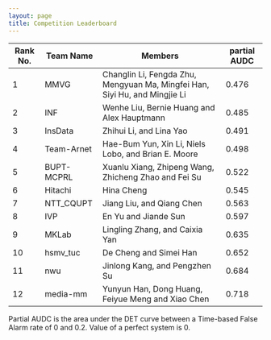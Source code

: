 ```yaml
---
layout: page
title: Competition Leaderboard
---
```



<table class="striped">
  <thead>
    <tr>
       <th>Rank No.</th>
       <th>Team Name</th>
       <th>Members</th>
       <th>partial AUDC</th>
    </tr>
  <thead>
  <tbody>
    <tr>
      <td>1</td>
      <td>MMVG</td>
      <td>Changlin Li, Fengda Zhu, Mengyuan Ma, Mingfei Han, Siyi Hu, and Mingjie Li</td>
      <td>0.476</td>
    </tr>
    <tr>
      <td>2</td>
      <td>INF</td>
      <td>Wenhe Liu, Bernie Huang and Alex Hauptmann</td>
      <td>0.485</td>
    </tr>
    <tr>
      <td>3</td>
      <td>InsData</td>
      <td>Zhihui Li, and Lina Yao</td>
      <td>0.491</td>
    </tr>
    <tr>
      <td>4</td>
      <td>Team-Arnet</td>
      <td>Hae-Bum Yun, Xin Li, Niels Lobo, and Brian E. Moore</td>
      <td>0.498</td>
    </tr>
    <tr>
      <td>5</td>
      <td>BUPT-MCPRL</td>
      <td>Xuanlu Xiang, Zhipeng Wang, Zhicheng Zhao and Fei Su</td>
      <td>0.522</td>
    </tr>
    <tr>
      <td>6</td>
      <td>Hitachi</td>
      <td>Hina Cheng</td>
      <td>0.545</td>
    </tr>
    <tr>
      <td>7</td>
      <td>NTT_CQUPT</td>
      <td>Jiang Liu, and Qiang Chen</td>
      <td>0.563</td>
    </tr>
    <tr>
      <td>8</td>
      <td>IVP</td>
      <td>En Yu and Jiande Sun</td>
      <td>0.597</td>
    </tr>
    <tr>
      <td>9</td>
      <td>MKLab</td>
      <td>Lingling Zhang, and Caixia Yan</td>
      <td>0.635</td>
    </tr>
    <tr>
      <td>10</td>
      <td>hsmv_tuc</td>
      <td>De Cheng and Simei Han</td>
      <td>0.652</td>
    </tr>
    <tr>
      <td>11</td>
      <td>nwu</td>
      <td>Jinlong Kang, and Pengzhen Su</td>
      <td>0.684</td>
    </tr>
    <tr>
      <td>12</td>
      <td>media-mm</td>
      <td>Yunyun Han, Dong Huang, Feiyue Meng and Xiao Chen</td>
      <td>0.718</td>
    </tr>

</table>


Partial AUDC is the area under the DET curve between a Time-based False Alarm rate of 0 and 0.2. Value of a perfect system is 0.

